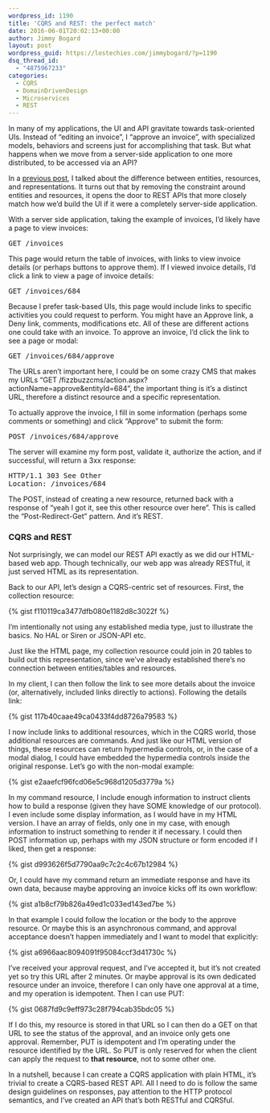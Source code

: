 ```yaml
---
wordpress_id: 1190
title: 'CQRS and REST: the perfect match'
date: 2016-06-01T20:02:13+00:00
author: Jimmy Bogard
layout: post
wordpress_guid: https://lostechies.com/jimmybogard/?p=1190
dsq_thread_id:
  - "4875967233"
categories:
  - CQRS
  - DomainDrivenDesign
  - Microservices
  - REST
---
```

In many of my applications, the UI and API gravitate towards task-oriented UIs. Instead of “editing an invoice”, I “approve an invoice”, with specialized models, behaviors and screens just for accomplishing that task. But what happens when we move from a server-side application to one more distributed, to be accessed via an API?

In a [previous post](https://lostechies.com/jimmybogard/2016/05/12/entities-arent-resources-resources-arent-representations/), I talked about the difference between entities, resources, and representations. It turns out that by removing the constraint around entities and resources, it opens the door to REST APIs that more closely match how we’d build the UI if it were a completely server-side application.

With a server side application, taking the example of invoices, I’d likely have a page to view invoices:

<pre>GET /invoices</pre>

This page would return the table of invoices, with links to view invoice details (or perhaps buttons to approve them). If I viewed invoice details, I’d click a link to view a page of invoice details:

<pre>GET /invoices/684</pre>

Because I prefer task-based UIs, this page would include links to specific activities you could request to perform. You might have an Approve link, a Deny link, comments, modifications etc. All of these are different actions one could take with an invoice. To approve an invoice, I’d click the link to see a page or modal:

<pre>GET /invoices/684/approve</pre>

The URLs aren’t important here, I could be on some crazy CMS that makes my URLs “GET /fizzbuzzcms/action.aspx?actionName=approve&entityId=684”, the important thing is it’s a distinct URL, therefore a distinct resource and a specific representation.

To actually approve the invoice, I fill in some information (perhaps some comments or something) and click “Approve” to submit the form:

<pre>POST /invoices/684/approve</pre>

The server will examine my form post, validate it, authorize the action, and if successful, will return a 3xx response:

<pre>HTTP/1.1 303 See Other<br />Location: /invoices/684</pre>

The POST, instead of creating a new resource, returned back with a response of “yeah I got it, see this other resource over here”. This is called the “Post-Redirect-Get” pattern. And it’s REST.

### 

### CQRS and REST

Not surprisingly, we can model our REST API exactly as we did our HTML-based web app. Though technically, our web app was already RESTful, it just served HTML as its representation.

Back to our API, let’s design a CQRS-centric set of resources. First, the collection resource:

{% gist f110119ca3477dfb080e1182d8c3022f %}

I’m intentionally not using any established media type, just to illustrate the basics. No HAL or Siren or JSON-API etc.

Just like the HTML page, my collection resource could join in 20 tables to build out this representation, since we’ve already established there’s no connection between entities/tables and resources.

In my client, I can then follow the link to see more details about the invoice (or, alternatively, included links directly to actions). Following the details link:

{% gist 117b40caae49ca0433f4dd8726a79583 %}

I now include links to additional resources, which in the CQRS world, those additional resources are commands. And just like our HTML version of things, these resources can return hypermedia controls, or, in the case of a modal dialog, I could have embedded the hypermedia controls inside the original response. Let’s go with the non-modal example:

{% gist e2aaefcf96fcd06e5c968d1205d3779a %}

In my command resource, I include enough information to instruct clients how to build a response (given they have SOME knowledge of our protocol). I even include some display information, as I would have in my HTML version. I have an array of fields, only one in my case, with enough information to instruct something to render it if necessary. I could then POST information up, perhaps with my JSON structure or form encoded if I liked, then get a response:

{% gist d993626f5d7790aa9c7c2c4c67b12984 %}

Or, I could have my command return an immediate response and have its own data, because maybe approving an invoice kicks off its own workflow:

{% gist a1b8cf79b826a49ed1c033ed143ed7be %}

In that example I could follow the location or the body to the approve resource. Or maybe this is an asynchronous command, and approval acceptance doesn’t happen immediately and I want to model that explicitly:

{% gist a6966aac8094091f95084ccf3d41730c %}

I’ve received your approval request, and I’ve accepted it, but it’s not created yet so try this URL after 2 minutes. Or maybe approval is its own dedicated resource under an invoice, therefore I can only have one approval at a time, and my operation is idempotent. Then I can use PUT:

{% gist 0687fd9c9eff973c28f794cab35bdc05 %}

If I do this, my resource is stored in that URL so I can then do a GET on that URL to see the status of the approval, and an invoice only gets one approval. Remember, PUT is idempotent and I’m operating under the resource identified by the URL. So PUT is only reserved for when the client can apply the request to **that resource**, not to some other one.

In a nutshell, because I can create a CQRS application with plain HTML, it’s trivial to create a CQRS-based REST API. All I need to do is follow the same design guidelines on responses, pay attention to the HTTP protocol semantics, and I’ve created an API that’s both RESTful and CQRSful.